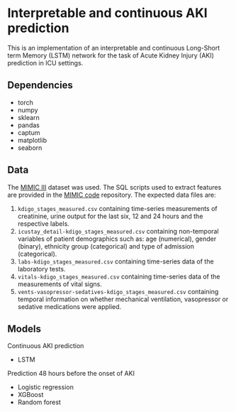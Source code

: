 # Interpretable and continuous AKI prediction

This is an implementation of an interpretable and continuous Long-Short term Memory (LSTM) network for the task of Acute Kidney Injury (AKI) prediction in ICU settings.

## Dependencies

- torch
- numpy
- sklearn
- pandas
- captum
- matplotlib
- seaborn

## Data

The [MIMIC III](https://mimic.physionet.org/) dataset was used. The SQL scripts used to extract features are provided in the [MIMIC code](https://github.com/MIT-LCP/mimic-code) repository. The expected data files are:

1. ```kdigo_stages_measured.csv``` containing time-series measurements of creatinine, urine output for the last six, 12 and 24 hours and the respective labels. 
2. ```icustay_detail-kdigo_stages_measured.csv``` containing non-temporal variables of patient demographics such as: age (numerical), gender (binary), ethnicity group (categorical) and type of admission (categorical).
3. ```labs-kdigo_stages_measured.csv``` containing time-series data of the laboratory tests.
4. ```vitals-kdigo_stages_measured.csv``` containing time-series data of the measurements of vital signs. 
5. ```vents-vasopressor-sedatives-kdigo_stages_measured.csv``` containing temporal information on whether mechanical ventilation, vasopressor or sedative medications were applied.

## Models

Continuous AKI prediction

- LSTM

Prediction 48 hours before the onset of AKI

- Logistic regression
- XGBoost
- Random forest
